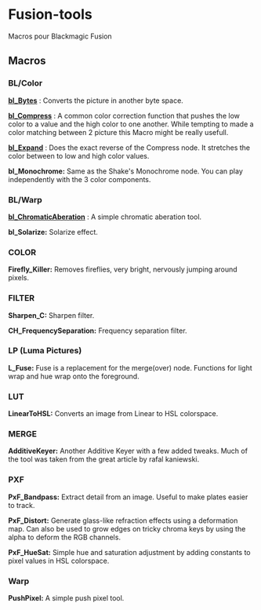 # Fusion-tools
 Macros pour Blackmagic Fusion


 ## Macros

### BL/Color
**[bl_Bytes](/Macros/BL/Color/bl_Bytes)** : Converts the picture in another byte space. 

**[bl_Compress](/Macros/BL/Color/bl_Compress)** : A common color correction function that pushes the low color to a value and the high color to one another. While tempting to made a color matching between 2 picture this Macro might be really usefull.

**[bl_Expand](/Macros/BL/Color/bl_Expand)** : Does the exact reverse of the Compress node. It stretches the color between to low and high color values.

**bl_Monochrome:**
Same as the Shake's Monochrome node. You can play independently with the 3 color components.

### BL/Warp
**[bl_ChromaticAberation](/Macros/BL/Warp/bl_ChromaticAberation)** : A simple chromatic aberation tool.

**bl_Solarize:**
Solarize effect.

### COLOR
**Firefly_Killer:**
Removes fireflies, very bright, nervously jumping around pixels.

### FILTER
**Sharpen_C:**
Sharpen filter.

**CH_FrequencySeparation:**
Frequency separation filter.

### LP (Luma Pictures)
**L_Fuse:**
Fuse is a replacement for the merge(over) node. Functions for light wrap and hue wrap onto the foreground.

### LUT
**LinearToHSL:**
Converts an image from Linear to HSL colorspace.

### MERGE
**AdditiveKeyer:**
Another Additive Keyer with a few added tweaks. Much of the tool was taken from the great article by rafal kaniewski.

### PXF
**PxF_Bandpass:**
Extract detail from an image. Useful to make plates easier to track.

**PxF_Distort:**
Generate glass-like refraction effects using a deformation map. Can also be used to grow edges on tricky chroma keys by using the alpha to deform the RGB channels. 

**PxF_HueSat:**
Simple hue and saturation adjustment by adding constants to pixel values in HSL colorspace.

### Warp
**PushPixel:**
A simple push pixel tool.